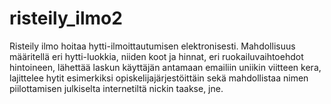 risteily_ilmo2
==============

Risteily ilmo hoitaa hytti-ilmoittautumisen elektronisesti. Mahdollisuus määritellä eri hytti-luokkia, niiden koot ja hinnat, eri ruokailuvaihtoehdot hintoineen, lähettää laskun käyttäjän antamaan emailiin uniikin viitteen kera, lajittelee hytit esimerkiksi opiskelijajärjestöittäin sekä mahdollistaa nimen piilottamisen julkiselta internetiltä nickin taakse, jne.
